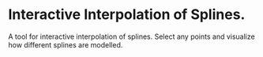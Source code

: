 # Interactive Interpolation of Splines.
A tool for interactive interpolation of splines. Select any points and visualize how different splines are modelled. 
